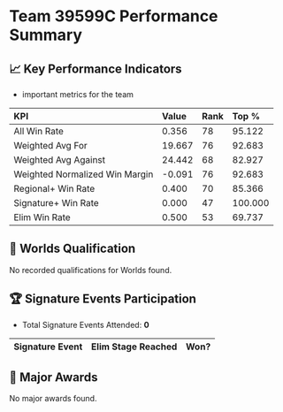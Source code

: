 # Team 39599C Performance Summary

## 📈 Key Performance Indicators
- important metrics for the team

| KPI | Value | Rank | Top % |
|:---|:-----|:----|:-----|
| All Win Rate | 0.356 | 78 | 95.122 |
| Weighted Avg For | 19.667 | 76 | 92.683 |
| Weighted Avg Against | 24.442 | 68 | 82.927 |
| Weighted Normalized Win Margin | -0.091 | 76 | 92.683 |
| Regional+ Win Rate | 0.400 | 70 | 85.366 |
| Signature+ Win Rate | 0.000 | 47 | 100.000 |
| Elim Win Rate | 0.500 | 53 | 69.737 |


## 🎯 Worlds Qualification
No recorded qualifications for Worlds found.

## 🏆 Signature Events Participation
- Total Signature Events Attended: **0**

| Signature Event | Elim Stage Reached | Won? |
|:----------------|:-------------------|:----|


## 🥇 Major Awards
No major awards found.
